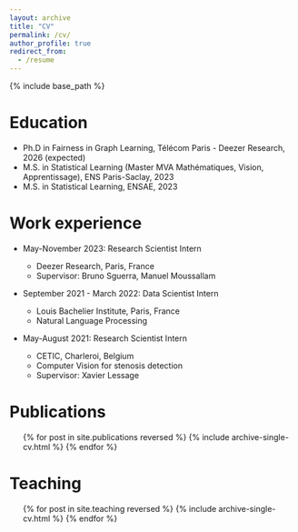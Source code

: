 ```yaml
---
layout: archive
title: "CV"
permalink: /cv/
author_profile: true
redirect_from:
  - /resume
---
```


{% include base_path %}

Education
======
* Ph.D in Fairness in Graph Learning, Télécom Paris - Deezer Research, 2026 (expected) 
* M.S. in Statistical Learning (Master MVA Mathématiques, Vision, Apprentissage), ENS Paris-Saclay, 2023
* M.S. in Statistical Learning, ENSAE, 2023

Work experience
======
* May-November 2023: Research Scientist Intern
  * Deezer Research, Paris, France
  * Supervisor: Bruno Sguerra, Manuel Moussallam

* September 2021 - March 2022: Data Scientist Intern
  * Louis Bachelier Institute, Paris, France
  * Natural Language Processing 
 
* May-August 2021: Research Scientist Intern
  * CETIC, Charleroi, Belgium
  * Computer Vision for stenosis detection
  * Supervisor: Xavier Lessage

Publications
======
  <ul>{% for post in site.publications reversed %}
    {% include archive-single-cv.html %}
  {% endfor %}</ul>
  
  
Teaching
======
  <ul>{% for post in site.teaching reversed %}
    {% include archive-single-cv.html %}
  {% endfor %}</ul>
  
